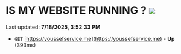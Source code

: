 # IS MY WEBSITE RUNNING ? [![](https://img.shields.io/static/v1?label=Sponsor&message=%E2%9D%A4&logo=GitHub&color=%23fe8e86)](https://github.com/sponsors/Youssef-Lehmam)

Last updated: **7/18/2025, 3:52:33 PM**

- `GET` [https://youssefservice.me](https://youssefservice.me) - **Up** (393ms)
